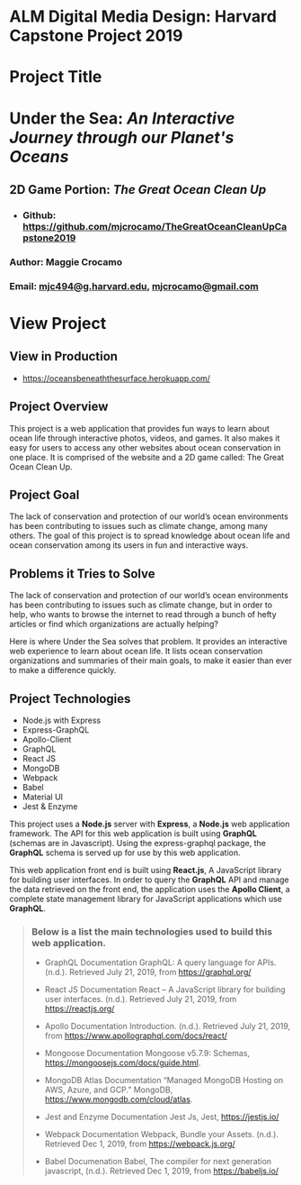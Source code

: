 # **ALM Digital Media Design**: Harvard Capstone Project 2019

# **Project Title**

# Under the Sea: _An Interactive Journey through our Planet's Oceans_

## **2D Game Portion**: _The Great Ocean Clean Up_

- ### Github: https://github.com/mjcrocamo/TheGreatOceanCleanUpCapstone2019

### **Author**: Maggie Crocamo

### **Email**: mjc494@g.harvard.edu, mjcrocamo@gmail.com

# **View Project**

## View in Production

- https://oceansbeneaththesurface.herokuapp.com/

## **Project Overview**

This project is a web application that provides fun ways to learn about ocean life through interactive photos, videos, and games. It also makes it easy for users to access any other websites about ocean conservation in one place. It is comprised of the website and a 2D game called: The Great Ocean Clean Up.

## **Project Goal**

The lack of conservation and protection of our world’s ocean environments has been contributing to issues such as climate change, among many others. The goal of this project is to spread knowledge about ocean life and ocean conservation among its users in fun and interactive ways.

## **Problems it Tries to Solve**

The lack of conservation and protection of our world’s ocean environments has been contributing to issues such as climate change, but in order to help, who wants to browse the internet to read through a bunch of hefty articles or find which organizations are actually helping?

Here is where Under the Sea solves that problem. It provides an interactive web experience to learn about ocean life. It lists ocean conservation organizations and summaries of their main goals, to make it easier than ever to make a difference quickly.

## **Project Technologies**

- Node.js with Express
- Express-GraphQL
- Apollo-Client
- GraphQL
- React JS
- MongoDB
- Webpack
- Babel
- Material UI
- Jest & Enzyme

This project uses a **Node.js** server with **Express**, a **Node.js** web application framework. The API for this web application is built using **GraphQL** (schemas are in Javascript). Using the express-graphql package, the **GraphQL** schema is served up for use by this web application.

This web application front end is built using **React.js**, A JavaScript library for building user interfaces. In order to query the **GraphQL** API and manage the data retrieved on the front end, the application uses the **Apollo Client**, a complete state management library for JavaScript applications which use **GraphQL**.

> ### Below is a list the main technologies used to build this web application.
>
> - GraphQL Documentation
>   GraphQL: A query language for APIs. (n.d.). Retrieved July 21, 2019, from https://graphql.org/
>
> - React JS Documentation
>   React – A JavaScript library for building user interfaces. (n.d.). Retrieved July 21, 2019, from https://reactjs.org/
>
> - Apollo Documentation
>   Introduction. (n.d.). Retrieved July 21, 2019, from https://www.apollographql.com/docs/react/
>
> * Mongoose Documentation
>   Mongoose v5.7.9: Schemas, https://mongoosejs.com/docs/guide.html.
>
> * MongoDB Atlas Documentation
>   “Managed MongoDB Hosting on AWS, Azure, and GCP.” MongoDB, https://www.mongodb.com/cloud/atlas.
>
> * Jest and Enzyme Documentation
>   Jest Js, Jest, https://jestjs.io/
>
> * Webpack Documentation
>   Webpack, Bundle your Assets. (n.d.). Retrieved Dec 1, 2019, from https://webpack.js.org/
>
> * Babel Documenation
>   Babel, The compiler for next generation javascript, (n.d.). Retrieved Dec 1, 2019, from https://babeljs.io/
